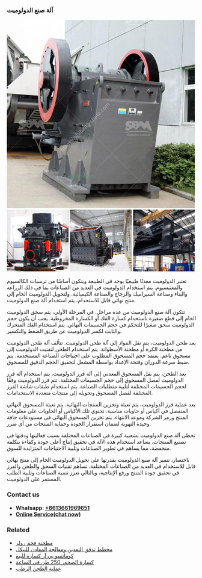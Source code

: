 <h3>آلة صنع الدولوميت</h3><img src='1701746294.jpg' alt=''><p>تعتبر الدولوميت معدنًا طبيعيًا يوجد في الطبيعة ويتكون أساسًا من ترسبات الكالسيوم والمغنيسيوم. يتم استخدام الدولوميت في العديد من الصناعات بما في ذلك الزراعة والبناء وصناعة السيراميك والزجاج والصناعة الكيميائية. ولتحويل الدولوميت الخام إلى منتج نهائي قابل للاستخدام، يتم استخدام آلة صنع الدولوميت.</p><p>تتكون آلة صنع الدولوميت من عدة مراحل. في المرحلة الأولى، يتم سحق الدولوميت الخام إلى قطع صغيرة باستخدام كسارة الفك أو الكسارة المخروطية. يجب أن يكون حجم الدولوميت سحق صغيرًا للتحكم في حجم الجسيمات النهائي. يتم استخدام الفك المتحرك والثابت لكسر الدولوميت عن طريق الضغط والتكسير.</p><p>بعد طحن الدولوميت، يتم نقل المواد إلى آلة طحن الدولوميت. تتألف آلة طحن الدولوميت من مطحنة الكرة أو مطحنة الأسطوانة. يتم استخدام الطحن لتفتيت الدولوميت إلى مسحوق ناعم. يعتمد حجم المسحوق المطلوب على احتياجات الصناعة المستخدمة. يتم ضبط سرعة الدوران وفتحة الإعداد بواسطة المشغل لتحقيق الحجم الدقيق للمسحوق.</p><p>بعد الطحن، يتم نقل المسحوق المعدني إلى آلة فرز الدولوميت. يتم استخدام آلة فرز الدولوميت لفصل المسحوق إلى حجم الجسيمات المختلفة. تتم فرز الدولوميت وفقًا لحجم الجسيمات المختلفة لتلبية متطلبات الصناعة. يتم استخدام طبقات شاشة الفرز المختلفة لفصل المسحوق وتحويله إلى منتجات متعددة الاستخدامات.</p><p>بعد عملية فرز الدولوميت، يتم تعبئة وتخزين المنتجات النهائية. يتم تعبئة المسحوق النهائي المنفصل في أكياس أو حاويات مناسبة. تحتوي تلك الأكياس أو الحاويات على معلومات المنتج ورمز الشركة وموعد الانتهاء. يتم تخزين المسحوق النهائي في مستودعات جافة وجيدة التهوية لضمان استقرار الجودة وحماية المنتجات من أي ضرر.</p><p>تحظى آلة صنع الدولوميت بشعبية كبيرة في الصناعات المختلفة بسبب فعاليتها ودقتها في تصنيع المنتجات. يساعد استخدام هذه الآلة في تحقيق إنتاج أعلى جودة وكفاءة بتكلفة منخفضة، مما يساهم في تطوير الصناعات وتلبية الاحتياجات المتزايدة للسوق.</p><p>باختصار، تتميز آلة صنع الدولوميت بقدرتها على تحويل الدولوميت الخام إلى منتج نهائي قابل للاستخدام في العديد من الصناعات المختلفة. تساهم تقنيات السحق والطحن والفرز في تحقيق جودة المنتج ورفع الإنتاجية، وبالتالي تعزز تنمية الصناعات وتلبية الطلب المستمر على الدولوميت.</p><h3>Contact us</h3><ul><li><strong>Whatsapp:&nbsp;<a href="https://wa.me/8613661969651">+8613661969651</a></strong></li><li><a href="https://swt.shibang-china.com/?git&amp;zhl&amp;آلة صنع الدولوميت"><strong>Online Service(chat now)</strong></a></li></ul><h3>Related</h3><ul><li><a href='مطحنة فحم رولر.md'>مطحنة فحم رولر</a></li><li><a href='مخطط تدفق التعدين ومعالجة المعادن للنيكل.md'>مخطط تدفق التعدين ومعالجة المعادن للنيكل</a></li><li><a href='كوماتسو بي آر كسارة للبيع.md'>كوماتسو بي آر كسارة للبيع</a></li><li><a href='كسارة الصخور 250 طن في الساعة.md'>كسارة الصخور 250 طن في الساعة</a></li><li><a href='عملية الطحن الرطب.md'>عملية الطحن الرطب</a></li></ul>